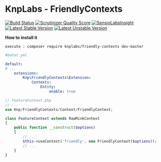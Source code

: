 KnpLabs - FriendlyContexts
================

[![Build Status](https://travis-ci.org/KnpLabs/FriendlyContexts.png?branch=master)](https://travis-ci.org/KnpLabs/FriendlyContexts)
[![Scrutinizer Quality Score](https://scrutinizer-ci.com/g/KnpLabs/FriendlyContexts/badges/quality-score.png?s=5292581c45ba61ea028dfb54c21c2ba50df604a2)](https://scrutinizer-ci.com/g/KnpLabs/FriendlyContexts/)
[![SensioLabsInsight](https://insight.sensiolabs.com/projects/5620dc28-b1bb-43b0-be73-5c032d363fd7/mini.png)](https://insight.sensiolabs.com/projects/5620dc28-b1bb-43b0-be73-5c032d363fd7)
[![Latest Stable Version](https://poser.pugx.org/knplabs/friendly-contexts/v/stable.png)](https://packagist.org/packages/knplabs/friendly-contexts)
[![Latest Unstable Version](https://poser.pugx.org/knplabs/friendly-contexts/v/unstable.png)](https://packagist.org/packages/knplabs/friendly-contexts)

**How to install it**
```
execute : composer require knplabs/friendly-contexts dev-master
```
```yaml
#behat.yml

default:
# ...
    extensions:
        Knp\FriendlyContexts\Extension: 
            Contexts:
                Entity:
                    enable: true
```

```php
// FeatureContext.php
// ...
use Knp/FriendlyContexts/Context/FriendlyContext;

class FeatureContext extends RawMinkContext
{
    public function __construct($options)
    {
        // ...
        $this->useContext('friendly', new FriendlyContext($options));
        // ...
    }
}
```
